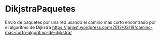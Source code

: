 # DikjstraPaquetes
Envío de paquetes por una red usando el camino más corto encontrado por el algoritmo de Dijkstra
https://jariasf.wordpress.com/2012/03/19/camino-mas-corto-algoritmo-de-dijkstra/
